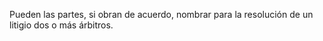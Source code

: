 Pueden las partes, si obran de acuerdo, nombrar para la resolución de un litigio dos o más árbitros.
